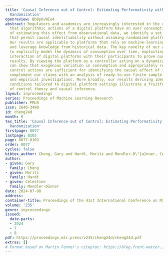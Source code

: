 ```yaml
---
title: 'Causal Inference out of Control: Estimating Performativity without Treatment
  Randomization'
openreview: Bb8pOvWIe4
abstract: Regulators and academics are increasingly interested in the causal effect
  that algorithmic actions of a digital platform have on user consumption. In pursuit
  of estimating this effect from observational data, we identify a set of assumptions
  that permit causal identifiability without assuming randomized platform actions.
  Our results are applicable to platforms that rely on machine-learning-powered predictions
  and leverage knowledge from historical data. The key novelty of our approach is
  to explicitly model the dynamics of consumption over time, exploiting the repeated
  interaction of digital platforms with their participants to prove our identifiability
  results. By viewing the platform as a controller acting on a dynamical system, we
  can show that exogenous variation in consumption and appropriately responsive algorithmic
  control actions are sufficient for identifying the causal effect of interest. We
  complement our claims with an analysis of ready-to-use finite sample estimators
  and empirical investigations. More broadly, our results deriving identifiability
  conditions tailored to digital platform settings illustrate a fruitful interplay
  of control theory and causal inference.
layout: inproceedings
series: Proceedings of Machine Learning Research
publisher: PMLR
issn: 2640-3498
id: cheng24d
month: 0
tex_title: 'Causal Inference out of Control: Estimating Performativity without Treatment
  Randomization'
firstpage: 8077
lastpage: 8103
page: 8077-8103
order: 8077
cycles: false
bibtex_author: Cheng, Gary and Hardt, Moritz and Mendler-D\"{u}nner, Celestine
author:
- given: Gary
  family: Cheng
- given: Moritz
  family: Hardt
- given: Celestine
  family: Mendler-Dünner
date: 2024-07-08
address:
container-title: Proceedings of the 41st International Conference on Machine Learning
volume: '235'
genre: inproceedings
issued:
  date-parts:
  - 2024
  - 7
  - 8
pdf: https://proceedings.mlr.press/v235/cheng24d/cheng24d.pdf
extras: []
# Format based on Martin Fenner's citeproc: https://blog.front-matter.io/posts/citeproc-yaml-for-bibliographies/
---
```

